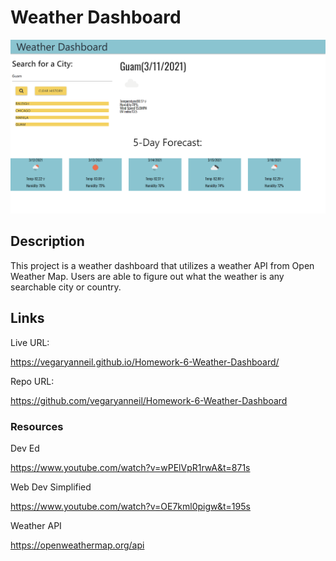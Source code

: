 # Weather Dashboard

![ExampleOfDashboard](assets/ExampleofWeatherDashboard.png)

## Description
This project is a weather dashboard that utilizes a weather API from Open Weather Map. Users are able to figure out what the weather is any searchable city or country.



## Links

Live URL:

https://vegaryanneil.github.io/Homework-6-Weather-Dashboard/

Repo URL:

https://github.com/vegaryanneil/Homework-6-Weather-Dashboard

### Resources
Dev Ed

https://www.youtube.com/watch?v=wPElVpR1rwA&t=871s

Web Dev Simplified

https://www.youtube.com/watch?v=OE7kml0pigw&t=195s

Weather API

https://openweathermap.org/api